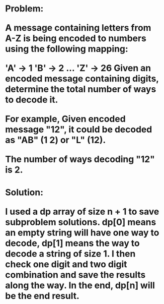 <h1> Problem:

A message containing letters from A-Z is being encoded to numbers using the following mapping:

'A' -> 1
'B' -> 2
...
'Z' -> 26
Given an encoded message containing digits, determine the total number of ways to decode it.

For example,
Given encoded message "12", it could be decoded as "AB" (1 2) or "L" (12).

The number of ways decoding "12" is 2.

<h1> Solution:

I used a dp array of size n + 1 to save subproblem solutions. dp[0] means an empty string will have one way to decode, dp[1] means the way to decode a string of size 1. I then check one digit and two digit combination and save the results along the way. In the end, dp[n] will be the end result.